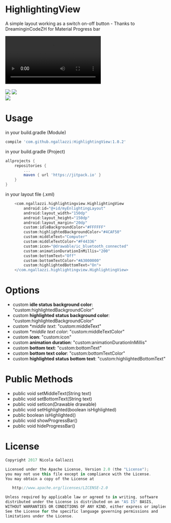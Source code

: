# HighlightingView
A simple layout working as a switch on-off button - Thanks to DreaminginCodeZH for Material Progress bar

![Demo video](https://github.com/ngallazzi/HighlightingView/blob/master/demo.mp4)
<br>
<br>
![](https://github.com/ngallazzi/HighlightingView/blob/master/Screenshot_20171124-173501.png)
![](https://github.com/ngallazzi/HighlightingView/blob/master/Screenshot_20171124-173505.png)
<br>
![](https://github.com/ngallazzi/HighlightingView/blob/master/Screenshot_20171124-173508.png)

# Usage

in your build.gradle (Module)
```groovy
compile 'com.github.ngallazzi:HighlightingView:1.0.2'
```

in your build.gradle (Project)
```groovy
allprojects {
	repositories {
		...
		maven { url 'https://jitpack.io' }
	}
}
```
in your layout file (.xml)
```groovy
	<com.ngallazzi.highlightingview.HighlightingView
		android:id="@+id/myEnlightingLayout"
		android:layout_width="150dp"
		android:layout_height="150dp"
		android:layout_margin="20dp"
		custom:idleBackgroundColor="#FFFFFF"
		custom:highlightedBackgroundColor="#4CAF50"
		custom:middleText="Computer"
		custom:middleTextColor="#F44336"
		custom:icon="@drawable/ic_bluetooth_connected"
		custom:animationDurationInMillis="200"
		custom:bottomText="Off"
		custom:bottomTextColor="#A3000000"
		custom:highlightedBottomText="On">
	</com.ngallazzi.highlightingview.HighlightingView>
```
# Options

 - custom **idle status background color**: "custom:highlightedBackgroundColor"
 - custom **highlighted status background color**: "custom:highlightedBackgroundColor"
 - custom **middle text*: "custom:middleText"
 - custom **middle text color*: "custom:middleTextColor"
 - custom **icon**: "custom:icon"
 - custom **animation duration**: "custom:animationDurationInMillis"
 - custom **bottom text**: "custom:bottomText"
 - custom **bottom text color**: "custom:bottomTextColor"
 - custom **highlighted status bottom text**: "custom:highlightedBottomText"
 
# Public Methods

 - public void setMiddleText(String text)
 - public void setBottomText(String text)
 - public void setIcon(Drawable drawable)
 - public void setHighlighted(boolean isHighlighted)
 - public boolean isHighlighted()
 - public void showProgressBar()
 - public void hideProgressBar()
 
 # License
```groovy 
Copyright 2017 Nicola Gallazzi

Licensed under the Apache License, Version 2.0 (the "License");
you may not use this file except in compliance with the License.
You may obtain a copy of the License at

   http://www.apache.org/licenses/LICENSE-2.0

Unless required by applicable law or agreed to in writing, software
distributed under the License is distributed on an "AS IS" BASIS,
WITHOUT WARRANTIES OR CONDITIONS OF ANY KIND, either express or implied.
See the License for the specific language governing permissions and
limitations under the License.
```
